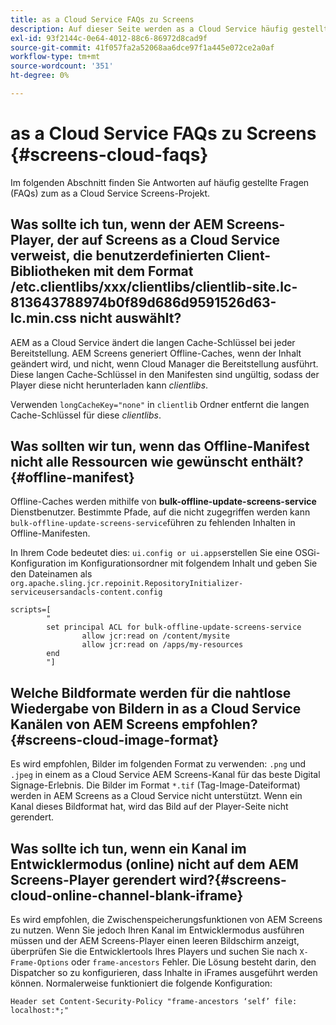 ```yaml
---
title: as a Cloud Service FAQs zu Screens
description: Auf dieser Seite werden as a Cloud Service häufig gestellte Fragen zu Screens beschrieben.
exl-id: 93f2144c-0e64-4012-88c6-86972d8cad9f
source-git-commit: 41f057fa2a52068aa6dce97f1a445e072ce2a0af
workflow-type: tm+mt
source-wordcount: '351'
ht-degree: 0%

---
```


# as a Cloud Service FAQs zu Screens {#screens-cloud-faqs}

Im folgenden Abschnitt finden Sie Antworten auf häufig gestellte Fragen (FAQs) zum as a Cloud Service Screens-Projekt.

## Was sollte ich tun, wenn der AEM Screens-Player, der auf Screens as a Cloud Service verweist, die benutzerdefinierten Client-Bibliotheken mit dem Format /etc.clientlibs/xxx/clientlibs/clientlib-site.lc-813643788974b0f89d686d9591526d63-lc.min.css nicht auswählt?

AEM as a Cloud Service ändert die langen Cache-Schlüssel bei jeder Bereitstellung. AEM Screens generiert Offline-Caches, wenn der Inhalt geändert wird, und nicht, wenn Cloud Manager die Bereitstellung ausführt. Diese langen Cache-Schlüssel in den Manifesten sind ungültig, sodass der Player diese nicht herunterladen kann *clientlibs*.

Verwenden `longCacheKey="none"` in `clientlib` Ordner entfernt die langen Cache-Schlüssel für diese *clientlibs*.


## Was sollten wir tun, wenn das Offline-Manifest nicht alle Ressourcen wie gewünscht enthält? {#offline-manifest}

Offline-Caches werden mithilfe von **bulk-offline-update-screens-service** Dienstbenutzer. Bestimmte Pfade, auf die nicht zugegriffen werden kann `bulk-offline-update-screens-service`führen zu fehlenden Inhalten in Offline-Manifesten.

In Ihrem Code bedeutet dies: `ui.config or ui.apps`erstellen Sie eine OSGi-Konfiguration im Konfigurationsordner mit folgendem Inhalt und geben Sie den Dateinamen als `org.apache.sling.jcr.repoinit.RepositoryInitializer-serviceusersandacls-content.config`

```
scripts=[
        "
        set principal ACL for bulk-offline-update-screens-service
                allow jcr:read on /content/mysite
                allow jcr:read on /apps/my-resources
        end
        "] 
```

## Welche Bildformate werden für die nahtlose Wiedergabe von Bildern in as a Cloud Service Kanälen von AEM Screens empfohlen?{#screens-cloud-image-format}

Es wird empfohlen, Bilder im folgenden Format zu verwenden: `.png` und `.jpeg` in einem as a Cloud Service AEM Screens-Kanal für das beste Digital Signage-Erlebnis.
Die Bilder im Format `*.tif` (Tag-Image-Dateiformat) werden in AEM Screens as a Cloud Service nicht unterstützt. Wenn ein Kanal dieses Bildformat hat, wird das Bild auf der Player-Seite nicht gerendert.

## Was sollte ich tun, wenn ein Kanal im Entwicklermodus (online) nicht auf dem AEM Screens-Player gerendert wird?{#screens-cloud-online-channel-blank-iframe}

Es wird empfohlen, die Zwischenspeicherungsfunktionen von AEM Screens zu nutzen. Wenn Sie jedoch Ihren Kanal im Entwicklermodus ausführen müssen und der AEM Screens-Player einen leeren Bildschirm anzeigt, überprüfen Sie die Entwicklertools Ihres Players und suchen Sie nach `X-Frame-Options` oder `frame-ancestors` Fehler. Die Lösung besteht darin, den Dispatcher so zu konfigurieren, dass Inhalte in iFrames ausgeführt werden können. Normalerweise funktioniert die folgende Konfiguration:

```
Header set Content-Security-Policy "frame-ancestors ‘self’ file: localhost:*;"
```
